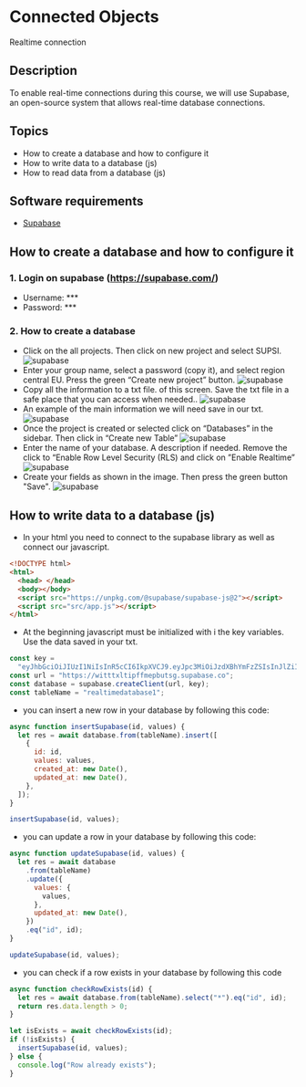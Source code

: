 # Connected Objects

Realtime connection

## Description

To enable real-time connections during this course, we will use Supabase, an open-source system that allows real-time database connections.

## Topics

- How to create a database and how to configure it
- How to write data to a database (js)
- How to read data from a database (js)

## Software requirements

- [Supabase](https://supabase.com/)

## How to create a database and how to configure it

### 1. Login on supabase (https://supabase.com/)

- Username: \*\*\*
- Password: \*\*\*

### 2. How to create a database

- Click on the all projects. Then click on new project and select SUPSI.
  ![supabase](https://github.com/leonardoa/maind-2025/blob/main/assets/supabase/1.png?raw=true)
- Enter your group name, select a password (copy it), and select region central EU. Press the green “Create new project” button.
  ![supabase](https://github.com/leonardoa/maind-2025/blob/main/assets/supabase/2.png?raw=true)
- Copy all the information to a txt file. of this screen. Save the txt file in a safe place that you can access when needed..
  ![supabase](https://github.com/leonardoa/maind-2025/blob/main/assets/supabase/3.png?raw=true)
- An example of the main information we will need save in our txt.
  ![supabase](https://github.com/leonardoa/maind-2025/blob/main/assets/supabase/4.png?raw=true)
- Once the project is created or selected click on “Databases” in the sidebar. Then click in “Create new Table”
  ![supabase](https://github.com/leonardoa/maind-2025/blob/main/assets/supabase/5.png?raw=true)
- Enter the name of your database. A description if needed. Remove the click to “Enable Row Level Security (RLS) and click on ”Enable Realtime”
  ![supabase](https://github.com/leonardoa/maind-2025/blob/main/assets/supabase/6.png?raw=true)
- Create your fields as shown in the image. Then press the green button "Save".
  ![supabase](https://github.com/leonardoa/maind-2025/blob/main/assets/supabase/7.png?raw=true)

## How to write data to a database (js)

- In your html you need to connect to the supabase library as well as connect our javascript.

```html
<!DOCTYPE html>
<html>
  <head> </head>
  <body></body>
  <script src="https://unpkg.com/@supabase/supabase-js@2"></script>
  <script src="src/app.js"></script>
</html>
```

- At the beginning javascript must be initialized with i the key variables. Use the data saved in your txt.

```javascript
const key =
  "eyJhbGciOiJIUzI1NiIsInR5cCI6IkpXVCJ9.eyJpc3MiOiJzdXBhYmFzZSIsInJlZiI6IndpdHR0eGx0aXBmZm1lcGJ1dHNnIiwicm9sZSI6ImFub24iLCJpYXQiOjE3Mzk1MzcyMjIsImV4cCI6MjA1NTExMzIyMn0.y7sdk3EWA49uTOO2b56rV-O4xKuYaE64JjCiB2H***";
const url = "https://witttxltipffmepbutsg.supabase.co";
const database = supabase.createClient(url, key);
const tableName = "realtimedatabase1";
```

- you can insert a new row in your database by following this code:

```javascript
async function insertSupabase(id, values) {
  let res = await database.from(tableName).insert([
    {
      id: id,
      values: values,
      created_at: new Date(),
      updated_at: new Date(),
    },
  ]);
}

insertSupabase(id, values);
```

- you can update a row in your database by following this code:

```javascript
async function updateSupabase(id, values) {
  let res = await database
    .from(tableName)
    .update({
      values: {
        values,
      },
      updated_at: new Date(),
    })
    .eq("id", id);
}

updateSupabase(id, values);
```

- you can check if a row exists in your database by following this code

```javascript
async function checkRowExists(id) {
  let res = await database.from(tableName).select("*").eq("id", id);
  return res.data.length > 0;
}

let isExists = await checkRowExists(id);
if (!isExists) {
  insertSupabase(id, values);
} else {
  console.log("Row already exists");
}
```
